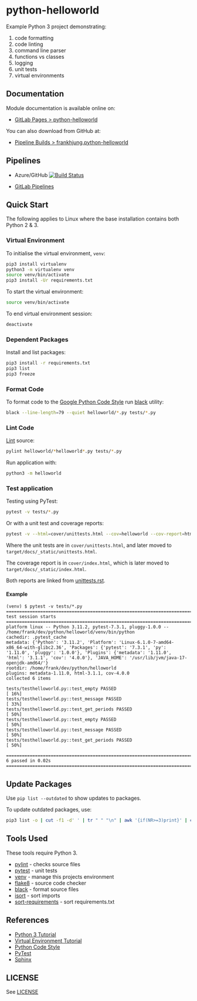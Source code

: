 # python-helloworld

Example Python 3 project demonstrating:

1. code formatting
1. code linting
1. command line parser
1. functions vs classes
1. logging
1. unit tests
1. virtual environments

## Documentation

Module documentation is available online on:

* [GitLab Pages > python-helloworld](https://themarlogroup.gitlab.io/training/students/fjung/python-helloworld)

You can also download from GitHub at:

* [Pipeline Builds > frankhjung.python-helloworld](https://dev.azure.com/frankhjung/python/_build?definitionId=9)

## Pipelines

* Azure/GitHub [![Build Status](https://dev.azure.com/frankhjung/python/_apis/build/status/frankhjung.python-helloworld?branchName=master)](https://dev.azure.com/frankhjung/python/_build/latest?definitionId=9&branchName=master)

* [GitLab Pipelines](https://gitlab.com/theMarloGroup/training/students/fjung/python-helloworld/pipelines)

## Quick Start

The following applies to Linux where the base installation contains both Python 2 & 3.

### Virtual Environment

To initialise the virtual environment, `venv`:

```bash
pip3 install virtualenv
python3 -m virtualenv venv
source venv/bin/activate
pip3 install -Ur requirements.txt
```

To start the virtual environment:

```bash
source venv/bin/activate
```

To end virtual environment session:

```bash
deactivate
```

### Dependent Packages

Install and list packages:

```bash
pip3 install -r requirements.txt
pip3 list
pip3 freeze
```

### Format Code

To format code to the [Google Python Code
Style](https://github.com/google/styleguide/blob/gh-pages/pyguide.md) run
[black](https://pypi.org/project/black/) utility:

```bash
black --line-length=79 --quiet helloworld/*.py tests/*.py
```

### Lint Code

[Lint](https://www.pylint.org/) source:

```bash
pylint helloworld/*helloworld*.py tests/*.py
```

Run application with:

```bash
python3 -m helloworld
```

### Test application

Testing using PyTest:

```bash
pytest -v tests/*.py
```

Or with a unit test and coverage reports:

```bash
pytest -v --html=cover/unittests.html --cov=helloworld --cov-report=html:cover tests/*.py
```

Where the unit tests are in `cover/unittests.html`, and later moved to
`target/docs/_static/unittests.html`.

The coverage report is in `cover/index.html`, which is later moved to
`target/docs/_static/index.html`.

Both reports are linked from [unittests.rst](./docs/unittests.rst).

#### Example

```text
(venv) $ pytest -v tests/*.py
============================================================================= test session starts =============================================================================
platform linux -- Python 3.11.2, pytest-7.3.1, pluggy-1.0.0 -- /home/frank/dev/python/helloworld/venv/bin/python
cachedir: .pytest_cache
metadata: {'Python': '3.11.2', 'Platform': 'Linux-6.1.0-7-amd64-x86_64-with-glibc2.36', 'Packages': {'pytest': '7.3.1', 'py': '1.11.0', 'pluggy': '1.0.0'}, 'Plugins': {'metadata': '1.11.0', 'html': '3.1.1', 'cov': '4.0.0'}, 'JAVA_HOME': '/usr/lib/jvm/java-17-openjdk-amd64/'}
rootdir: /home/frank/dev/python/helloworld
plugins: metadata-1.11.0, html-3.1.1, cov-4.0.0
collected 6 items

tests/testhelloworld.py::test_empty PASSED                                                                                                                              [ 16%]
tests/testhelloworld.py::test_message PASSED                                                                                                                            [ 33%]
tests/testhelloworld.py::test_get_periods PASSED                                                                                                                        [ 50%]
tests/testhelloworld.py::test_empty PASSED                                                                                                                              [ 50%]
tests/testhelloworld.py::test_message PASSED                                                                                                                            [ 50%]
tests/testhelloworld.py::test_get_periods PASSED                                                                                                                        [ 50%]

============================================================================== 6 passed in 0.02s ==============================================================================
```

## Update Packages

Use `pip list --outdated` to show updates to packages.

To update outdated packages, use:

```bash
pip3 list -o | cut -f1 -d' ' | tr " " "\n" | awk '{if(NR>=3)print}' | cut -d' ' -f1 | xargs -n1 pip3 install -U
```

## Tools Used

These tools require Python 3.

* [pylint](https://www.pylint.org/) - checks source files
* [pytest](https://docs.pytest.org/) - unit tests
* [venv](https://docs.python.org/library/venv.html) - manage this projects environment
* [flake8](https://pypi.org/project/flake8/) - source code checker
* [black](https://pypi.org/project/black/) - format source files
* [isort](https://pypi.org/project/isort/) - sort imports
* [sort-requirements](https://pypi.org/project/sort-requirements/) - sort requirements.txt

## References

* [Python 3 Tutorial](https://docs.python.org/3/tutorial/)
* [Virtual Environment Tutorial](https://realpython.com/python-virtual-environments-a-primer/)
* [Python Code Style](https://github.com/google/styleguide/blob/gh-pages/pyguide.md)
* [PyTest](https://docs.pytest.org/)
* [Sphinx](http://www.sphinx-doc.org/en/master/)

## LICENSE

See [LICENSE](./LICENSE)
